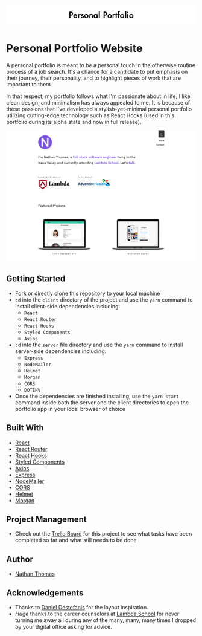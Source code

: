 <h1 align="center"><img src="./assets/readme-title.png" /></h1>

# Personal Portfolio Website

A personal portfolio is meant to be a personal touch in the otherwise routine process of a job search. It's a chance for a candidate to put emphasis on their journey, their personality, and to highlight pieces of work that are important to them.

In that respect, my portfolio follows what I'm passionate about in life; I like clean design, and minimalism has always appealed to me. It is because of these passions that I've developed a stylish-yet-minimal personal portfolio utilizing cutting-edge technology such as React Hooks (used in this portfolio during its alpha state and now in full release).
<br>

![Portfolio Site Example Shot](./assets/readme-screenshot.png)
<br>

## Getting Started

- Fork or directly clone this repository to your local machine
- `cd` into the `client` directory of the project and use the `yarn` command to install client-side dependencies including:
  - `React`
  - `React Router`
  - `React Hooks`
  - `Styled Components`
  - `Axios`
- `cd` into the `server` file directory and use the `yarn` command to install server-side dependencies including:
  - `Express`
  - `NodeMailer`
  - `Helmet`
  - `Morgan`
  - `CORS`
  - `DOTENV`
- Once the dependencies are finished installing, use the `yarn start` command inside both the server and the client directories to open the portfolio app in your local browser of choice

## Built With

- [React](https://reactjs.org/)
- [React Router](https://github.com/ReactTraining/react-router)
- [React Hooks](https://reactjs.org/docs/hooks-intro.html)
- [Styled Components](https://www.styled-components.com/)
- [Axios](https://www.npmjs.com/package/axios)
- [Express](https://expressjs.com/)
- [NodeMailer](https://nodemailer.com/about/)
- [CORS](https://github.com/expressjs/cors)
- [Helmet](https://helmetjs.github.io/)
- [Morgan](https://www.npmjs.com/package/morgan)

## Project Management

- Check out the [Trello Board](https://trello.com/b/AnRRw8EN/nathan-thomas-personal-portfolio) for this project to see what tasks have been completed so far and what still needs to be done

## Author

- [Nathan Thomas](https://github.com/nwthomas)

## Acknowledgements

- Thanks to [Daniel Destefanis](http://danielrd.com/) for the layout inspiration.
- _Huge_ thanks to the career counselors at [Lambda School](https://lambdaschool.com/) for never turning me away all during any of the many, many, many times I dropped by your digital office asking for advice.
